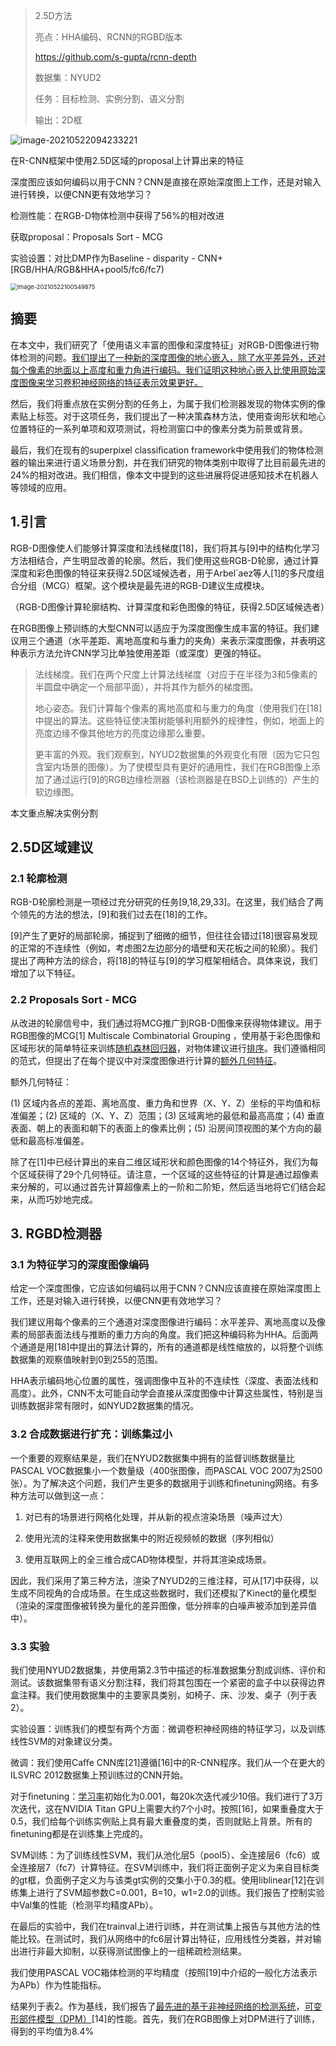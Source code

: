 > 2.5D方法
>
> 亮点：HHA编码、RCNN的RGBD版本
>
> https://github.com/s-gupta/rcnn-depth
>
> 数据集：NYUD2
>
> 任务：目标检测、实例分割、语义分割
>
> 输出：2D框

![image-20210522094233221](https://oj84-1259326782.cos.ap-chengdu.myqcloud.com/uPic/2021/05_22_05_22_05_22_image-20210522094233221.png)

在R-CNN框架中使用2.5D区域的proposal上计算出来的特征

深度图应该如何编码以用于CNN？CNN是直接在原始深度图上工作，还是对输入进行转换，以便CNN更有效地学习？

检测性能：在RGB-D物体检测中获得了56%的相对改进

获取proposal：Proposals Sort - MCG

实验设置：对比DMP作为Baseline - disparity - CNN+[RGB/HHA/RGB&HHA+pool5/fc6/fc7)

<img src="https://oj84-1259326782.cos.ap-chengdu.myqcloud.com/uPic/2021/05_22_image-20210522100549875.png" alt="image-20210522100549875" style="zoom:67%;" />

## 摘要

在本文中，我们研究了「使用语义丰富的图像和深度特征」对RGB-D图像进行物体检测的问题。<u>我们提出了一种新的深度图像的地心嵌入，除了水平差异外，还对每个像素的地面以上高度和重力角进行编码。我们证明这种地心嵌入比使用原始深度图像来学习卷积神经网络的特征表示效果更好。</u>

然后，我们将重点放在实例分割的任务上，为属于我们检测器发现的物体实例的像素贴上标签。对于这项任务，我们提出了一种决策森林方法，使用查询形状和地心位置特征的一系列单项和双项测试，将检测窗口中的像素分类为前景或背景。

最后，我们在现有的superpixel classiﬁcation framework中使用我们的物体检测器的输出来进行语义场景分割，并在我们研究的物体类别中取得了比目前最先进的24%的相对改进。我们相信，像本文中提到的这些进展将促进感知技术在机器人等领域的应用。

## 1.引言

RGB-D图像使人们能够计算深度和法线梯度[18]，我们将其与[9]中的结构化学习方法相结合，产生明显改善的轮廓。然后，我们使用这些RGB-D轮廓，通过计算深度和彩色图像的特征来获得2.5D区域候选者，用于Arbel´aez等人[1]的多尺度组合分组（MCG）框架。这个模块是最先进的RGB-D建议生成模块。

（RGB-D图像计算轮廓结构、计算深度和彩色图像的特征，获得2.5D区域候选者）

在RGB图像上预训练的大型CNN可以适应于为深度图像生成丰富的特征。我们建议用三个通道（水平差距、离地高度和与重力的夹角）来表示深度图像，并表明这种表示方法允许CNN学习比单独使用差距（或深度）更强的特征。

> 法线梯度。我们在两个尺度上计算法线梯度（对应于在半径为3和5像素的半圆盘中确定一个局部平面），并将其作为额外的梯度图。
>
> 地心姿态。我们计算每个像素的离地高度和与重力的角度（使用我们在[18]中提出的算法。这些特征使决策树能够利用额外的规律性，例如，地面上的亮度边缘不像其他地方的亮度边缘那么重要。
>
> 更丰富的外观。我们观察到，NYUD2数据集的外观变化有限（因为它只包含室内场景的图像）。为了使模型具有更好的通用性，我们在RGB图像上添加了通过运行[9]的RGB边缘检测器（该检测器是在BSD上训练的）产生的软边缘图。

本文重点解决实例分割

## 2.5D区域建议

### 2.1 轮廓检测

RGB-D轮廓检测是一项经过充分研究的任务[9,18,29,33]。在这里，我们结合了两个领先的方法的想法，[9]和我们过去在[18]的工作。

[9]产生了更好的局部轮廓，捕捉到了细微的细节，但往往会错过[18]很容易发现的正常的不连续性（例如，考虑图2左边部分的墙壁和天花板之间的轮廓）。我们提出了两种方法的综合，将[18]的特征与[9]的学习框架相结合。具体来说，我们增加了以下特征。

### 2.2 Proposals Sort - MCG

从改进的轮廓信号中，我们通过将MCG推广到RGB-D图像来获得物体建议。用于RGB图像的MCG[1] Multiscale Combinatorial Grouping ，使用基于彩色图像和区域形状的简单特征来训练<u>随机森林回归器</u>，对物体建议进行<u>排序</u>。我们遵循相同的范式，但提出了在每个提议中对深度图像进行计算的<u>额外几何特征</u>。

额外几何特征：

(1) 区域内各点的差距、离地高度、重力角和世界（X、Y、Z）坐标的平均值和标准偏差；(2) 区域的（X、Y、Z）范围；(3) 区域离地的最低和最高高度；(4) 垂直表面、朝上的表面和朝下的表面上的像素比例；(5) 沿房间顶视图的某个方向的最低和最高标准偏差。

除了在[1]中已经计算出的来自二维区域形状和颜色图像的14个特征外，我们为每个区域获得了29个几何特征。请注意，一个区域的这些特征的计算是通过超像素来分解的，可以通过首先计算超像素上的一阶和二阶矩，然后适当地将它们结合起来，从而巧妙地完成。

## 3. RGBD检测器

### 3.1 为特征学习的深度图像编码

给定一个深度图像，它应该如何编码以用于CNN？CNN应该直接在原始深度图上工作，还是对输入进行转换，以便CNN更有效地学习？

我们建议用每个像素的三个通道对深度图像进行编码：水平差异、离地高度以及像素的局部表面法线与推断的重力方向的角度。我们把这种编码称为HHA。后面两个通道是用[18]中提出的算法计算的，所有的通道都是线性缩放的，以将整个训练数据集的观察值映射到0到255的范围。

HHA表示编码地心位置的属性，强调图像中互补的不连续性（深度、表面法线和高度）。此外，CNN不太可能自动学会直接从深度图像中计算这些属性，特别是当训练数据非常有限时，如NYUD2数据集的情况。

### 3.2 合成数据进行扩充：训练集过小

一个重要的观察结果是，我们在NYUD2数据集中拥有的监督训练数据量比PASCAL VOC数据集小一个数量级（400张图像，而PASCAL VOC 2007为2500张）。为了解决这个问题，我们产生更多的数据用于训练和ﬁnetuning网络。有多种方法可以做到这一点：

1. 对已有的场景进行网格化处理，并从新的视点渲染场景（噪声过大）

2. 使用光流的注释来使用数据集中的附近视频帧的数据（序列相似）

3. 使用互联网上的全三维合成CAD物体模型，并将其渲染成场景。

因此，我们采用了第三种方法，渲染了NYUD2的三维注释，可从[17]中获得，以生成不同视角的合成场景。在生成这些数据时，我们还模拟了Kinect的量化模型（渲染的深度图像被转换为量化的差异图像，低分辨率的白噪声被添加到差异值中）。

### 3.3 实验

我们使用NYUD2数据集，并使用第2.3节中描述的标准数据集分割成训练、评价和测试。该数据集带有语义分割注释，我们将其包围在一个紧密的盒子中以获得边界盒注释。我们使用数据集中的主要家具类别，如椅子、床、沙发、桌子（列于表2）。

实验设置：训练我们的模型有两个方面：微调卷积神经网络的特征学习，以及训练线性SVM的对象建议分类。

微调：我们使用Caﬀe CNN库[21]遵循[16]中的R-CNN程序。我们从一个在更大的ILSVRC 2012数据集上预训练过的CNN开始。

对于ﬁnetuning：<u>学习率</u>初始化为0.001，每20k次迭代减少10倍。我们进行了3万次迭代，这在NVIDIA Titan GPU上需要大约7个小时。按照[16]，如果重叠度大于0.5，我们给每个训练实例贴上具有最大重叠度的类，否则就贴上背景。所有的ﬁnetuning都是在训练集上完成的。

SVM训练：为了训练线性SVM，我们从池化层5（pool5）、全连接层6（fc6）或全连接层7（fc7）计算特征。在SVM训练中，我们将正面例子定义为来自目标类的gt框，负面例子定义为与该类gt实例的交集小于0.3的框。使用liblinear[12]在训练集上进行了SVM超参数C=0.001，B=10，w1=2.0的训练。我们报告了控制实验中Val集的性能（检测平均精度APb）。

在最后的实验中，我们在trainval上进行训练，并在测试集上报告与其他方法的性能比较。在测试时，我们从网络中的fc6层计算出特征，应用线性分类器，并对输出进行非最大抑制，以获得测试图像上的一组稀疏检测结果。

我们使用PASCAL VOC箱体检测的平均精度（按照[19]中介绍的一般化方法表示为APb）作为性能指标。

结果列于表2。作为基线，我们报告了<u>最先进的基于非神经网络的检测系统</u>，<u>可变形部件模型（DPM）</u>[14]的性能。首先，我们在RGB图像上对DPM进行了训练，得到的平均值为8.4%